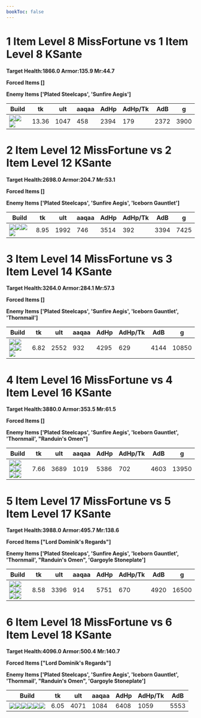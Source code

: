 ```yaml
---
bookToc: false
---
```


# 1 Item Level 8 MissFortune vs 1 Item Level 8 KSante

**Target Health:1866.0 Armor:135.9 Mr:44.7**


**Forced Items []**


**Enemy Items ['Plated Steelcaps', 'Sunfire Aegis']**




Build | tk | ult | aaqaa | AdHp | AdHp/Tk | AdB | g
-|-|-|-|-|-|-|-
![](/item/3142.png)![](/item/1055.png)![](/item/1036.png)|13.36|1047|458|2394|179|2372|3900




























































# 2 Item Level 12 MissFortune vs 2 Item Level 12 KSante

**Target Health:2698.0 Armor:204.7 Mr:53.1**


**Forced Items []**


**Enemy Items ['Plated Steelcaps', 'Sunfire Aegis', 'Iceborn Gauntlet']**




Build | tk | ult | aaqaa | AdHp | AdHp/Tk | AdB | g
-|-|-|-|-|-|-|-
![](/item/3142.png)![](/item/3036.png)![](/item/1055.png)![](/item/1037.png)|8.95|1992|746|3514|392|3394|7425




























































# 3 Item Level 14 MissFortune vs 3 Item Level 14 KSante

**Target Health:3264.0 Armor:284.1 Mr:57.3**


**Forced Items []**


**Enemy Items ['Plated Steelcaps', 'Sunfire Aegis', 'Iceborn Gauntlet', 'Thornmail']**




Build | tk | ult | aaqaa | AdHp | AdHp/Tk | AdB | g
-|-|-|-|-|-|-|-
![](/item/3142.png)![](/item/3036.png)![](/item/6676.png)![](/item/1055.png)![](/item/1038.png)|6.82|2552|932|4295|629|4144|10850




























































# 4 Item Level 16 MissFortune vs 4 Item Level 16 KSante

**Target Health:3880.0 Armor:353.5 Mr:61.5**


**Forced Items []**


**Enemy Items ['Plated Steelcaps', 'Sunfire Aegis', 'Iceborn Gauntlet', 'Thornmail', "Randuin's Omen"]**




Build | tk | ult | aaqaa | AdHp | AdHp/Tk | AdB | g
-|-|-|-|-|-|-|-
![](/item/3142.png)![](/item/3036.png)![](/item/6676.png)![](/item/3072.png)![](/item/1038.png)![](/item/1036.png)|7.66|3689|1019|5386|702|4603|13950




























































# 5 Item Level 17 MissFortune vs 5 Item Level 17 KSante

**Target Health:3988.0 Armor:495.7 Mr:138.6**


**Forced Items ["Lord Dominik's Regards"]**


**Enemy Items ['Plated Steelcaps', 'Sunfire Aegis', 'Iceborn Gauntlet', 'Thornmail', "Randuin's Omen", 'Gargoyle Stoneplate']**




Build | tk | ult | aaqaa | AdHp | AdHp/Tk | AdB | g
-|-|-|-|-|-|-|-
![](/item/3142.png)![](/item/3036.png)![](/item/6676.png)![](/item/3072.png)![](/item/3004.png)![](/item/1038.png)|8.58|3396|914|5751|670|4920|16500




























































# 6 Item Level 18 MissFortune vs 6 Item Level 18 KSante

**Target Health:4096.0 Armor:500.4 Mr:140.7**


**Forced Items ["Lord Dominik's Regards"]**


**Enemy Items ['Plated Steelcaps', 'Sunfire Aegis', 'Iceborn Gauntlet', 'Thornmail', "Randuin's Omen", 'Gargoyle Stoneplate']**




Build | tk | ult | aaqaa | AdHp | AdHp/Tk | AdB
-|-|-|-|-|-|-
![](/item/3004.png)![](/item/3036.png)![](/item/3072.png)![](/item/6676.png)![](/item/6696.png)![](/item/6692.png)|6.05|4071|1084|6408|1059|5553




























































